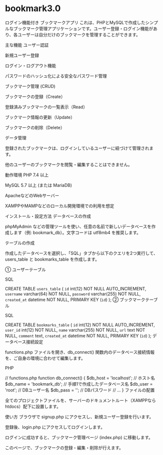 # bookmark3.0

ログイン機能付き ブックマークアプリ
これは、PHPとMySQLで作成したシンプルなブックマーク管理アプリケーションです。ユーザー登録・ログイン機能があり、各ユーザーは自分だけのブックマークを管理することができます。

主な機能
ユーザー認証

新規ユーザー登録

ログイン・ログアウト機能

パスワードのハッシュ化による安全なパスワード管理

ブックマーク管理 (CRUD)

ブックマークの登録（Create）

登録済みブックマークの一覧表示（Read）

ブックマーク情報の更新（Update）

ブックマークの削除（Delete）

データ管理

登録されたブックマークは、ログインしているユーザーに紐づけて管理されます。

他のユーザーのブックマークを閲覧・編集することはできません。

動作環境
PHP 7.4 以上

MySQL 5.7 以上 (または MariaDB)

ApacheなどのWebサーバー

XAMPPやMAMPなどのローカル開発環境での利用を想定

インストール・設定方法
データベースの作成

phpMyAdmin などの管理ツールを使い、任意の名前で新しいデータベースを作成します（例: bookmark_db）。文字コードは utf8mb4 を推奨します。

テーブルの作成

作成したデータベースを選択し、「SQL」タブから以下のクエリを2つ実行して、users_table と bookmarks_table を作成します。

① ユーザーテーブル

SQL

CREATE TABLE `users_table` (
  `id` int(12) NOT NULL AUTO_INCREMENT,
  `username` varchar(64) NOT NULL,
  `password` varchar(255) NOT NULL,
  `created_at` datetime NOT NULL,
  PRIMARY KEY (`id`)
);
② ブックマークテーブル

SQL

CREATE TABLE `bookmarks_table` (
  `id` int(12) NOT NULL AUTO_INCREMENT,
  `user_id` int(12) NOT NULL,
  `name` varchar(255) NOT NULL,
  `url` text NOT NULL,
  `comment` text,
  `created_at` datetime NOT NULL,
  PRIMARY KEY (`id`)
);
データベース接続設定

functions.php ファイルを開き、db_connect() 関数内のデータベース接続情報を、ご自身の環境に合わせて編集します。

PHP

// functions.php
function db_connect() {
    $db_host = 'localhost';      // ホスト名
    $db_name = 'bookmark_db';    // 手順1で作成したデータベース名
    $db_user = 'root';           // DBユーザー名
    $db_pass = '';               // DBパスワード
    // ...
}
ファイルの配置

全てのプロジェクトファイルを、サーバーのドキュメントルート（XAMPPならhtdocs）配下に設置します。

使い方
ブラウザで signup.php にアクセスし、新規ユーザー登録を行います。

登録後、login.php にアクセスしてログインします。

ログインに成功すると、ブックマーク管理ページ (index.php) に移動します。

このページで、ブックマークの登録・編集・削除が行えます。
